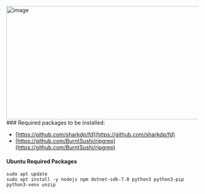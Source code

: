 <img width="768" height="298" alt="image" src="https://github.com/user-attachments/assets/aff4b8b0-7923-4d10-950c-8adfb11d1431" />### Required packages to be installed:
- [https://github.com/sharkdp/fd](https://github.com/sharkdp/fd)
- [https://github.com/BurntSushi/ripgrep](https://github.com/BurntSushi/ripgrep)
#### Ubuntu Required Packages
```
sudo apt update
sudo apt install -y nodejs npm dotnet-sdk-7.0 python3 python3-pip python3-venv unzip
```

